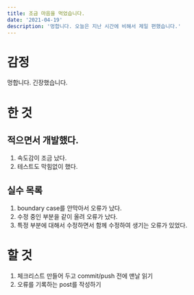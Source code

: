 ```yaml
---
title: 조금 마음을 먹었습니다.
date: '2021-04-19'
description: '멍합니다. 오늘은 지난 시간에 비해서 제일 편했습니다.'
---
```


# 감정

멍합니다. 긴장했습니다.

# 한 것

## 적으면서 개발했다.

1. 속도감이 조금 났다.
1. 테스트도 막힘없이 했다.

## 실수 목록

1. boundary case를 안막아서 오류가 났다.
1. 수정 중인 부분을 같이 올려 오류가 났다.
1. 특정 부분에 대해서 수정하면서 함께 수정하여 생기는 오류가 있었다.

# 할 것

1. 체크리스트 만들어 두고 commit/push 전에 맨날 읽기
1. 오류를 기록하는 post를 작성하기
